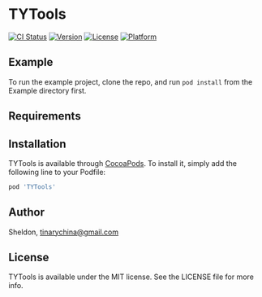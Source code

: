 # TYTools

[![CI Status](https://img.shields.io/travis/tianyu/TYTools.svg?style=flat)](https://travis-ci.org/tianyu/TYTools)
[![Version](https://img.shields.io/cocoapods/v/TYTools.svg?style=flat)](https://cocoapods.org/pods/TYTools)
[![License](https://img.shields.io/cocoapods/l/TYTools.svg?style=flat)](https://cocoapods.org/pods/TYTools)
[![Platform](https://img.shields.io/cocoapods/p/TYTools.svg?style=flat)](https://cocoapods.org/pods/TYTools)

## Example

To run the example project, clone the repo, and run `pod install` from the Example directory first.

## Requirements

## Installation

TYTools is available through [CocoaPods](https://cocoapods.org). To install
it, simply add the following line to your Podfile:

```ruby
pod 'TYTools'
```

## Author

Sheldon, tinarychina@gmail.com

## License

TYTools is available under the MIT license. See the LICENSE file for more info.
